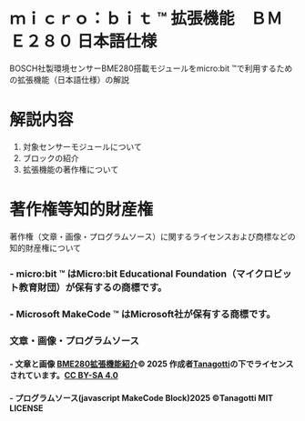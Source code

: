# ｍｉｃｒｏ：ｂｉｔ &trade; 拡張機能　ＢＭＥ２８０ 日本語仕様
BOSCH社製環境センサーBME280搭載モジュールをmicro:bit &trade;で利用するための拡張機能（日本語仕様）の解説 
# 解説内容
1. 対象センサーモジュールについて
2. ブロックの紹介
3. 拡張機能の著作権について

# 著作権等知的財産権
著作権（文章・画像・プログラムソース）に関するライセンスおよび商標などの知的財産権について
### - micro:bit &trade; はMicro:bit Educational Foundation（マイクロビット教育財団）が保有するの商標です。　
### - Microsoft MakeCode &trade; はMicrosoft社が保有する商標です。　
### 文章・画像・プログラムソース
#### - 文章と画像 <a href="https://creativecommons.org" _msttexthash="32740890" _msthash="521">BME280拡張機能紹介</a><font _mstmutation="1" _msttexthash="13416832" _msthash="522">© 2025 作成者</font><a href="https://creativecommons.org" _msttexthash="9243949" _msthash="523">Tanagotti</a><font _mstmutation="1" _msttexthash="31309603" _msthash="524">の下でライセンスされています。</font><a href="https://creativecommons.org/licenses/by-sa/4.0/" _msttexthash="1548131" _msthash="525">CC BY-SA 4.0</a> <img src="https://mirrors.creativecommons.org/presskit/icons/cc.svg" style="width: 16px;height:16px;margin-left: .2em;"><img src="https://mirrors.creativecommons.org/presskit/icons/by.svg" style="width: 16px;height:16px;margin-left: .2em;"><img src="https://mirrors.creativecommons.org/presskit/icons/sa.svg" style="width: 16px;height:16px;margin-left: .2em;">
#### - プログラムソース(javascript MakeCode Block)2025 &copy;Tanagotti MIT LICENSE
